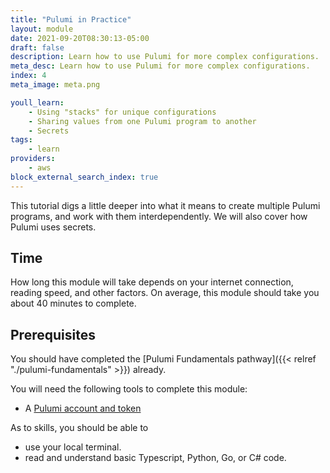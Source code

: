 ```yaml
---
title: "Pulumi in Practice"
layout: module
date: 2021-09-20T08:30:13-05:00
draft: false
description: Learn how to use Pulumi for more complex configurations.
meta_desc: Learn how to use Pulumi for more complex configurations.
index: 4
meta_image: meta.png

youll_learn:
    - Using "stacks" for unique configurations
    - Sharing values from one Pulumi program to another
    - Secrets
tags:
    - learn
providers:
    - aws
block_external_search_index: true
---
```


This tutorial digs a little deeper into what it means to create multiple Pulumi
programs, and work with them interdependently. We will also cover how Pulumi
uses secrets.

## Time
How long this module will take depends on your internet connection, reading
speed, and other factors. On average, this module should take you about 40
minutes to complete.

## Prerequisites

You should have completed the
[Pulumi Fundamentals pathway]({{< relref "./pulumi-fundamentals" >}}) already.

You will need the following tools to complete this module:

* A [Pulumi account and token](http://app.pulumi.com)

As to skills, you should be able to

* use your local terminal.
* read and understand basic Typescript, Python, Go, or C# code.
